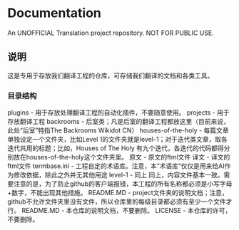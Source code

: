 # Documentation

An UNOFFICIAL Translation project repository. NOT FOR PUBLIC USE.

## 说明

这是专用于存放我们翻译工程的仓库，可存储我们翻译的文档和各类工具。

### 目录结构

plugins - 用于存放处理翻译工程的自动化插件，不要随意使用。
projects - 用于存放翻译工程
	backrooms - 后室类；凡是后室的翻译工程都放这里（目前来说，此处“后室”特指The Backrooms Wikidot CN）
		houses-of-the-holy - 每篇文章单独设定一个文件夹，比如Level 1的文件夹就是level-1；对于迭代类文章，取各迭代共用的标题；比如，Houses of The Holy 有九个迭代，各迭代的代码都得分别放在houses-of-the-holy这个文件夹里。
				原文 - 原文的ftml文件
				译文 - 译文的ftml文件
				termbase.ini - 工程自定的术语库。注意，本“术语库”仅仅是用来给AI作为修改依据，除此之外并无其他用途
		level-1 - 同上
			同上，内容文件基本一致。需要注意的是，为了防止github的客户端报错，本工程的所有名称都必须是小写字母+数字，不能出现其他措施。
	README.MD - project文件夹的说明文档；注意，github不允许文件夹里没有文件，所以仓库里的每级目录都必须有至少一个文件才行。
README.MD - 本仓库的说明文档，不要删除。
LICENSE - 本仓库的许可，不要删除。

